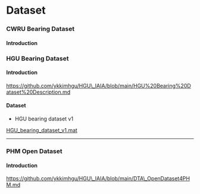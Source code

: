 # Dataset

### CWRU Bearing Dataset

#### Introduction



### HGU Bearing Dataset

#### Introduction

https://github.com/ykkimhgu/HGU\_IAIA/blob/main/HGU%20Bearing%20Dataset%20Description.md

#### Dataset

* HGU bearing dataset v1

[HGU\_bearing\_dataset\_v1.mat](https://drive.google.com/file/d/1bkB45JlS0Z7lILDIBCOj2u4NZzHTqn9i/view?usp=share_link)

***

### PHM Open Dataset

#### Introduction

https://github.com/ykkimhgu/HGU\_IAIA/blob/main/DTA\_OpenDataset4PHM.md
